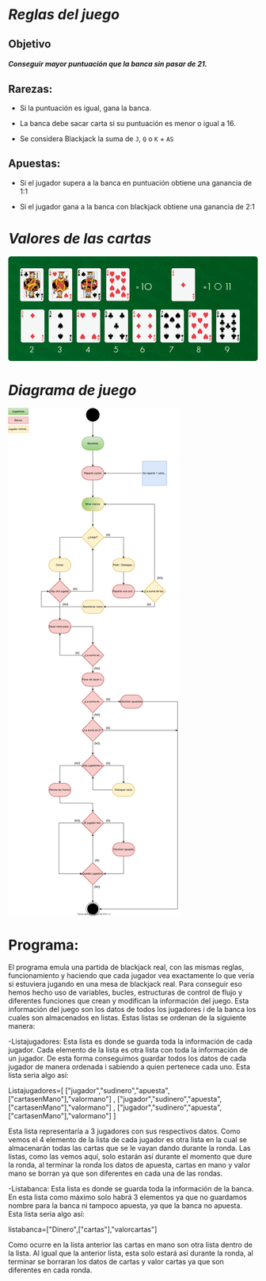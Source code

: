 # *Reglas del juego*

## Objetivo

#### *Conseguir mayor puntuación que la banca sin pasar de 21.*

## Rarezas: 

 - Si la puntuación es igual, gana la banca.

 - La banca debe sacar carta si su puntuación es menor o igual a 16.

 - Se considera Blackjack la suma de `J`, `Q` o `K` + `AS`

## Apuestas:

 - Si el jugador supera a la banca en puntuación obtiene una ganancia de 1:1

 - Si el jugador gana a la banca con blackjack obtiene una ganancia de 2:1

# *Valores de las cartas*

![Cartas](cartas.png)

# *Diagrama de juego*

![Diagrama de juego](diagrama.svg)

# Programa:

El programa emula una partida de blackjack real, con las mismas reglas, funcionamiento y haciendo que cada jugador vea exactamente lo que vería si estuviera jugando en una mesa de blackjack real. Para conseguir eso hemos hecho uso de variables, bucles, estructuras de control de flujo y diferentes funciones que crean y modifican la información del juego. Esta información del juego son los datos de todos los jugadores i de la banca los cuales son almacenados en listas. Estas listas se ordenan de la siguiente manera:

-Listajugadores: Esta lista es donde se guarda toda la información de cada jugador. Cada elemento de la lista es otra lista con toda la información de un jugador. De esta forma conseguimos guardar todos los datos de cada jugador de manera ordenada i sabiendo a quien pertenece cada uno. Esta lista seria algo así:

Listajugadores=[ ["jugador","sudinero","apuesta",["cartasenMano"],"valormano"] , ["jugador","sudinero","apuesta",["cartasenMano"],"valormano"] , ["jugador","sudinero","apuesta",["cartasenMano"],"valormano"] ]

Esta lista representaría a 3 jugadores con sus respectivos datos. Como vemos el 4 elemento de la lista de cada jugador es otra lista en la cual se almacenarán todas las cartas que se le vayan dando durante la ronda. Las listas, como las vemos aquí, solo estarán así durante el momento que dure la ronda, al terminar la ronda los datos de apuesta, cartas en mano y valor mano se borran ya que son diferentes en cada una de las rondas.

-Listabanca: Esta lista es donde se guarda toda la información de la banca. En esta lista como máximo solo habrá 3 elementos ya que no guardamos nombre para la banca ni tampoco apuesta, ya que la banca no apuesta. Esta lista seria algo así:

listabanca=["Dinero",["cartas"],"valorcartas"]

Como ocurre en la lista anterior las cartas en mano son otra lista dentro de la lista. Al igual que la anterior lista, esta solo estará así durante la ronda, al terminar se borraran los datos de cartas y valor cartas ya que son diferentes en cada ronda.
